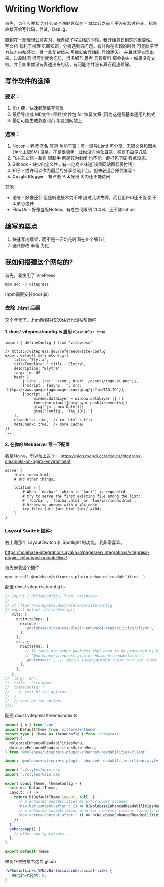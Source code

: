 
# Writing Workflow

首先，为什么要写 为什么这个网站要存在？
其实我之前几乎没有写过日志，都是直接开始写代码，尝试，Debug。

直到在一家理想公司实习，我养成了写文档的习惯。我开始意识到这的重要性。
写文档 有利于梳理 巩固知识，分析遇到的问题。有时你在实现的时候 可能脑子里有些方向和感觉，但一旦复杂起来 可能就会开始乱 开始迷失。
并且就算实现出来，过段时间 很可能就会忘记，很多细节 思考 习惯资料 都会丢失 - 如果没有文档。并且如果你没有表述出来的话，有可能你并没有真正彻底理解。


## 写作软件的选择

### 要求：
1. 能方便、快速起草编写修改
2. 最后导出成 MD文件+图片/文件包 for 每篇文章 (因为这是最基本通用的格式
3. 最后可能生成静态网页 架设到网站上

### 选项：
1. Notion - 老牌 有名 厚道 功能丰富；可一键导出md 可分享。无限文件和图片 (单个上限5M)
   但是，不是很顺手 - 比如没有常驻目录，标题不显示几级
2. 飞书云文档 - 新秀 很趁手 但是较为封闭 也不能一键打包下载 有点没底。
3. Gitbook - 缺少自定义性，有一定商业味道(设置网站图标要付钱)
4. 知乎 - 或许可以作为最后的分享引流平台。但未必适合原件编写？
5. Google Blogger - 有点老 不太好用 国内还不能访问


其他： 
- 语雀 - 好像还行 但是听说技术力不咋 出过几次故障，而且用户id还不能改 不太放心这种
- FlowUs - 好像盗版Notion，有总空间限制 200M，还不如notion


## 编写的要点

1. 快速写出框架，而不是一开始花时间在某个细节上
2. 迭代修改 丰富 优化



## 我如何搭建这个网站的?

首先，我使用了 VitePress

```bash
npm add -D vitepress
```
(npm需要安装node.js)

### 去除 .html 后缀

这个年代了，.html后缀对SEO估计也没啥帮助吧

#### 1. docs/.vitepress/config.ts 启用 `cleanUrls: true`
```ts{18}
import { defineConfig } from 'vitepress'

// https://vitepress.dev/reference/site-config
export default defineConfig({
    title: "Elytra",
    titleTemplate: ':title - Elytra',
    description: "Elytra",
    lang: 'en-US',
    head: [
        ['link', {rel: 'icon', href: '/assets/logo-bl.png'}],
        ['script', {async: '', src: 'https://www.googletagmanager.com/gtag/js?id=TAG_ID'}],
        ['script', {},
            `window.dataLayer = window.dataLayer || [];
             function gtag(){dataLayer.push(arguments);}
             gtag('js', new Date());
             gtag('config', 'TAG_ID');`]
    ],
    cleanUrls: true,  // no .html suffix
    metaChunk: true,  // more Cache?
})
...
```

#### 2. 在你的 WebServer 写一下配置

我是Nginx，所以加上这个：
https://blog.mehdi.cc/articles/vitepress-cleanurls-on-nginx-environment

```nginx{10}
server {
    index index.html;
    # and other things…

    location / {
        # When `foo/bar` (which is `$uri`) is requested, 
        # try to serve the first existing file among the list: 
        # `foo/bar`, `foo/bar.html` or `foo/bar/index.html`. 
        # Otherwise answer with a 404 code.
        try_files $uri $uri.html $uri/ =404; 
    }
}
```

### Layout Switch 插件: 

右上角那个 Layout Switch 和 Spotlight 的功能，我非常喜欢。

https://nolebase-integrations.ayaka.io/pages/en/integrations/vitepress-plugin-enhanced-readabilities/

首先安装这个插件
```bash
npm install @nolebase/vitepress-plugin-enhanced-readabilities -D
```
配置 docs/.vitepress/config.ts
```ts
// import { defineConfig } from 'vitepress'
// 
// // https://vitepress.dev/reference/site-config
// export default defineConfig({
   vite: { 
     optimizeDeps: { 
       exclude: [ 
         '@nolebase/vitepress-plugin-enhanced-readabilities/client', 
       ], 
     }, 
     ssr: { 
       noExternal: [ 
         // If there are other packages that need to be processed by Vite, you can add them here.
         // '@nolebase/vitepress-plugin-enhanced-readabilities', 
         '@nolebase/*',  // 用这个，可以避免编译报错 不支持".vue"文件 的错误 
       ], 
     }, 
   }, 
//  lang: 'en',
//  title: 'Site Name',
//  themeConfig: {
//    // rest of the options...
//  }
//  // rest of the options...
//})
```

配置 docs/.vitepress/theme/index.ts
```ts
import { h } from 'vue'
import DefaultTheme from 'vitepress/theme'
import type { Theme as ThemeConfig } from 'vitepress'
import { 
  NolebaseEnhancedReadabilitiesMenu, 
  NolebaseEnhancedReadabilitiesScreenMenu, 
} from '@nolebase/vitepress-plugin-enhanced-readabilities/client'

import '@nolebase/vitepress-plugin-enhanced-readabilities/client/style.css'

import './styles/vars.css'
import './styles/main.css'

export const Theme: ThemeConfig = {
  extends: DefaultTheme,
  Layout: () => {
    return h(DefaultTheme.Layout, null, {
      // A enhanced readabilities menu for wider screens
      'nav-bar-content-after': () => h(NolebaseEnhancedReadabilitiesMenu), 
      // A enhanced readabilities menu for narrower screens (usually smaller than iPad Mini)
      'nav-screen-content-after': () => h(NolebaseEnhancedReadabilitiesScreenMenu), 
    })
  },
  enhanceApp() {
    // other configurations...
  },
}

export default Theme
```

修复社交链接右边的 glitch
```css
.VPSocialLinks.VPNavBarSocialLinks.social-links {
   margin-right: 0;
}
```